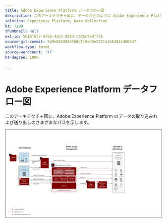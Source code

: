 ```yaml
---
title: Adobe Experience Platform データフロー図
description: このアーキテクチャ図に、データがどのように Adobe Experience Platform に入り、出て行くのかを示します。
solution: Experience Platform, Data Collection
kt: 7198
thumbnail: null
exl-id: 5016f657-dd55-4ab7-859d-c97bc5edff76
source-git-commit: 549e0883360f68df18ed9e272fa1b84814d065d7
workflow-type: tm+mt
source-wordcount: '47'
ht-degree: 100%

---
```


# Adobe Experience Platform データフロー図

このアーキテクチャ図に、Adobe Experience Platform のデータの取り込みおよび送り出しのさまざまなパスを示します。

<img src="assets/aep_data_flow.png" alt="Experience Platform データフロー" style="border:1px solid #4a4a4a" />
